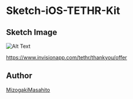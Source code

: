 # Sketch-iOS-TETHR-Kit


## Sketch Image
![Alt Text](https://github.com/Sketch-MMizogaki/Sketch-iOS-TETHR-Kit/blob/master/tour-1.jpg)  

https://www.invisionapp.com/tethr/thankyou/offer

## Author

[MizogakiMasahito](https://github.com/MMizogaki)

